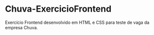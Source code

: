# Chuva-ExercicioFrontend

Exercício Frontend desenvolvido em HTML e CSS para teste de vaga da empresa Chuva. 
